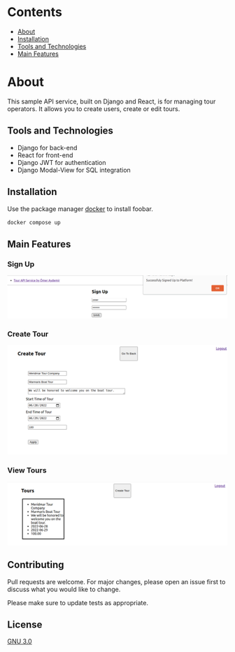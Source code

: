 # Contents
* [About](#about)
* [Installation](#installation)
* [Tools and Technologies](#tools-and-technologies)
* [Main Features](#main-features)


# About

This sample API service, built on Django and React, is for managing tour operators. It allows you to create users, create or edit tours.

## Tools and Technologies

* Django for back-end
* React for front-end
* Django JWT for authentication
* Django Modal-View for SQL integration

## Installation

Use the package manager [docker](https://docs.docker.com/engine/install) to install foobar.

```bash
docker compose up
```

## Main Features


### Sign Up

![Sign Up](./react/tour-app/src/gitImages/signup.png)

### Create Tour 

![Create Tour](./react/tour-app/src/gitImages/createtour.png)

### View Tours


![View Tours](./react/tour-app/src/gitImages/viewtour.png)

## Contributing
Pull requests are welcome. For major changes, please open an issue first to discuss what you would like to change.

Please make sure to update tests as appropriate.

## License
[GNU 3.0](https://github.com/omeraydemirr/tour-api/blob/c2638bb33e018fab441d078f2a95d4baab905b64/LICENSE)
